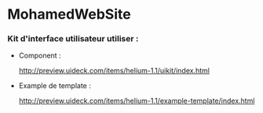 # MohamedWebSite

### Kit d'interface utilisateur utiliser : 
-	Component : 

	http://preview.uideck.com/items/helium-1.1/uikit/index.html

-	Example de template : 

	http://preview.uideck.com/items/helium-1.1/example-template/index.html
